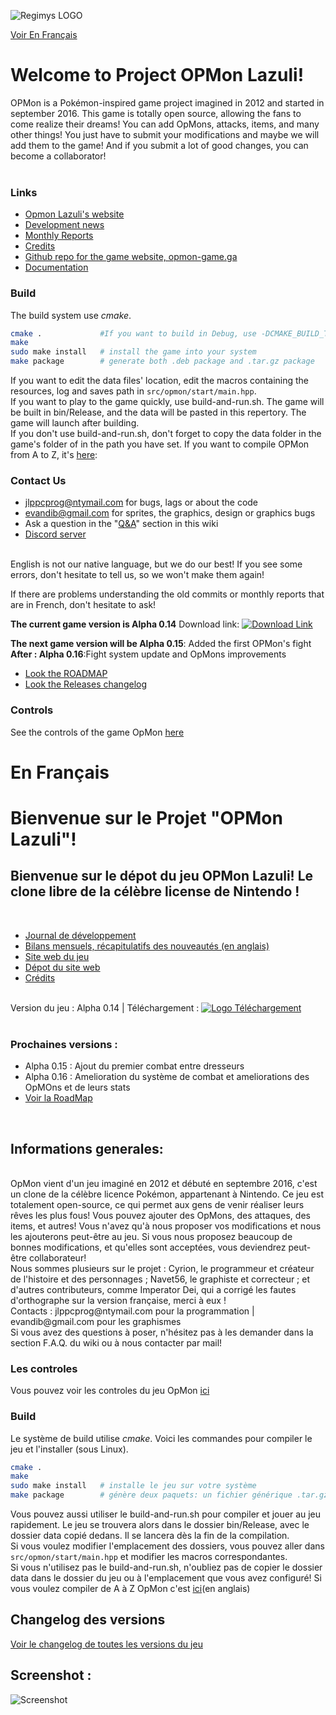 ![Regimys LOGO](https://raw.githubusercontent.com/cyrioncentori/OpMon/master/Resources/Other/opmon_title.png)<br>

[Voir En Français](#enfrancais)

# Welcome to Project OPMon Lazuli!

OPMon is a Pokémon-inspired game project imagined in 2012 and started in september 2016. This game is totally open source, allowing the fans to come realize their dreams! You can add OpMons, attacks, items, and many other things! You just have to submit your modifications and maybe we will add them to the game! And if you submit a lot of good changes, you can become a collaborator!<br/><br/>

### Links
* [Opmon Lazuli's website](http://opmon-game.ga)
* [Development news](https://translate.google.com/translate?act=url&depth=1&hl=fr&ie=UTF8&prev=_t&rurl=translate.google.fr&sl=fr&sp=nmt4&tl=en&u=https://github.com/cyrioncentori/OpMon/wiki/Journal-du-d%25C3%25A9veloppement)
* [Monthly Reports](https://github.com/cyrioncentori/OpMon/wiki/Monthly-reports)
* [Credits](https://github.com/cyrioncentori/OpMon/blob/master/Credits.md)
* [Github repo for the game website, opmon-game.ga](https://github.com/cyrioncentori/Site-OpMon)
* [Documentation](http://opmon-game.ga/pages/doc)

### Build

The build system use *cmake*.

```sh
cmake .             #If you want to build in Debug, use -DCMAKE_BUILD_TYPE=Debug
make
sudo make install   # install the game into your system
make package        # generate both .deb package and .tar.gz package
```

If you want to edit the data files' location, edit the macros containing the resources, log and saves path in `src/opmon/start/main.hpp`.<br/>
If you want to play to the game quickly, use build-and-run.sh. The game will be built in bin/Release, and the data will be pasted in this repertory. The game will launch after building.<br/>
If you don't use build-and-run.sh, don't forget to copy the data folder in the game's folder of in the path you have set.
If you want to compile OPMon from A to Z, it's [here](https://github.com/cyrioncentori/OpMon/wiki/Compilation):
### Contact Us
* jlppcprog@ntymail.com for bugs, lags or about the code
* evandib@gmail.com for sprites, the graphics, design or graphics bugs
* Ask a question in the "[Q&A](https://github.com/cyrioncentori/OpMon/wiki/Q&A)" section in this wiki
* [Discord server](https://discord.gg/XwyKFzh)
<br>
English is not our native language, but we do our best! If you see some errors, don't hesitate to tell us, so we won't make them again!

If there are problems understanding the old commits or monthly reports that are in French, don't hesitate to ask!

__The current game version is Alpha 0.14__ Download link: <a 
href="http://opmon-game.ga/downloads"><img src="https://raw.githubusercontent.com/cyrioncentori/OpMon/master/Resources/Other/version_logo.png" alt="Download Link"></a>

__The next game version will be Alpha 0.15__: Added the first OPMon's fight
__After : Alpha 0.16__:Fight system update and OpMons improvements
* [Look the ROADMAP](https://github.com/cyrioncentori/OpMon/wiki/ROADMAP)
* [Look the Releases changelog](https://github.com/cyrioncentori/OpMon/wiki/Releases)

### Controls

See the controls of the game OpMon [here](http://opmon-game.ga/controls.html)
# En Français<a name="enfrancais">

# Bienvenue sur le Projet "OPMon Lazuli"!

## Bienvenue sur le dépot du jeu OPMon Lazuli! Le clone libre de la célèbre license de Nintendo !

<br/>

* [Journal de développement](https://github.com/cyrioncentori/OpMon/wiki/Journal-du-développement)
* [Bilans mensuels, récapitulatifs des nouveautés (en anglais)](https://github.com/cyrioncentori/OpMon/wiki/Monthly-reports)
* [Site web du jeu](http://opmon-game.ga)
* [Dépot du site web](https://github.com/cyrioncentori/Site-OpMon)
* [Crédits](https://github.com/cyrioncentori/OpMon/blob/master/Credits.md)

<br/>Version du jeu : Alpha 0.14 | Téléchargement : <a 
href="http://opmon-game.ga"><img src="https://raw.githubusercontent.com/cyrioncentori/OpMon/master/Resources/Other/version_logo.png" alt="Logo Téléchargement"></a><br/><br/>

### Prochaines versions :
* Alpha 0.15 : Ajout du premier combat entre dresseurs
* Alpha 0.16 : Amelioration du système de combat et ameliorations des OpMOns et de leurs stats
* [Voir la RoadMap](https://github.com/cyrioncentori/OpMon/wiki/ROADMAP)

<br/>

## Informations generales:
<br/>
OpMon vient d'un jeu imaginé en 2012 et débuté en septembre 2016, c'est un clone de la célèbre licence Pokémon, appartenant à Nintendo. 
Ce jeu est totalement open-source, ce qui permet aux gens de venir réaliser leurs rêves les plus fous! 
Vous pouvez ajouter des OpMons, des attaques, des items, et autres! 
Vous n'avez qu'à nous proposer vos modifications et nous les ajouterons peut-être au jeu. 
Si vous nous proposez beaucoup de bonnes modifications, et qu'elles sont acceptées, vous deviendrez peut-être collaborateur!<br/>
Nous sommes plusieurs sur le projet : Cyrion, le programmeur et créateur de l'histoire et des personnages ; Navet56, le graphiste et correcteur ; et d'autres contributeurs, comme Imperator Dei, qui a corrigé les fautes d'orthographe sur la version française,  merci à eux !<br/>
Contacts : jlppcprog@ntymail.com pour la programmation | evandib@gmail.com pour les graphismes<br/>
Si vous avez des questions à poser, n'hésitez pas à les demander dans la section F.A.Q. du wiki ou à nous contacter par mail!<br/>

### Les controles

Vous pouvez voir les controles du jeu OpMon [ici](http://opmon-game.ga/controls.html)
### Build

Le système de build utilise *cmake*. Voici les commandes pour compiler le jeu et l'installer (sous Linux).

```sh
cmake .
make
sudo make install   # installe le jeu sur votre système
make package        # génère deux paquets: un fichier générique .tar.gz et un paquet .deb
```

Vous pouvez aussi utiliser le build-and-run.sh pour compiler et jouer au jeu rapidement. Le jeu se trouvera alors dans le dossier bin/Release, avec le dossier data copié dedans. Il se lancera dès la fin de la compilation.<br/>
Si vous voulez modifier l'emplacement des dossiers, vous pouvez aller dans `src/opmon/start/main.hpp` et modifier les macros correspondantes.<br/>
Si vous n'utilisez pas le build-and-run.sh, n'oubliez pas de copier le dossier data dans le dossier du jeu ou à l'emplacement que vous avez configuré!
Si vous voulez compiler de A à Z OpMon c'est [ici](https://github.com/cyrioncentori/OpMon/wiki/Compilation)(en anglais)
## Changelog des versions
[Voir le changelog de toutes les versions du jeu](http://github.com/cyrioncentori/OpMon/wiki/Releases)
<br/>

## Screenshot : 

![Screenshot](https://raw.githubusercontent.com/cyrioncentori/OpMon/master/Resources/Other/screenshot_2.png)


